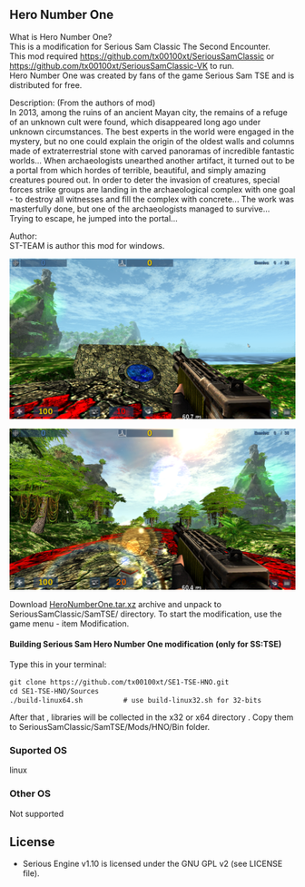 ## Hero Number One

What is Hero Number One?  
This is a modification for Serious Sam Classic The Second Encounter.   
This mod required https://github.com/tx00100xt/SeriousSamClassic or https://github.com/tx00100xt/SeriousSamClassic-VK to run.  
Hero Number One was created by fans of the game Serious Sam TSE and is distributed for free.    

Description: (From the authors of mod)  
In 2013, among the ruins of an ancient Mayan city, the remains of a refuge of an unknown cult were found, which disappeared long ago under unknown circumstances. The best experts in the world were engaged in the mystery, but no one could explain the origin of the oldest walls and columns made of extraterrestrial stone with carved panoramas of incredible fantastic worlds... When archaeologists unearthed another artifact, it turned out to be a portal from which hordes of terrible, beautiful, and simply amazing creatures poured out. In order to deter the invasion of creatures, special forces strike groups are landing in the archaeological complex with one goal - to destroy all witnesses and fill the complex with concrete... The work was masterfully done, but one of the archaeologists managed to survive...  
Trying to escape, he jumped into the portal...    

Author:  
ST-TEAM is author this mod for windows.

![HNO2](https://raw.githubusercontent.com/tx00100xt/SE1-TSE-HNO/main/Images/hno-2.png)

![HNO3](https://raw.githubusercontent.com/tx00100xt/SE1-TSE-HNO/main/Images/hno-3.png)


Download [HeroNumberOne.tar.xz] archive and unpack to  SeriousSamClassic/SamTSE/ directory.
To start the modification, use the game menu - item Modification.

#### Building Serious Sam Hero Number One modification (only for SS:TSE)

Type this in your terminal:

```
git clone https://github.com/tx00100xt/SE1-TSE-HNO.git
cd SE1-TSE-HNO/Sources
./build-linux64.sh      	# use build-linux32.sh for 32-bits
```
After that , libraries will be collected in the x32 or x64 directory . Copy them to SeriousSamClassic/SamTSE/Mods/HNO/Bin folder.

### Suported OS
linux

### Other OS
Not supported

License
-------

* Serious Engine v1.10 is licensed under the GNU GPL v2 (see LICENSE file).


[HeroNumberOne.tar.xz]: https://drive.google.com/file/d/1Cxmzm8dk1WzaYS7vfzvzeILS8O78SC92/view?usp=sharing "Serious Sam Classic HeroNumberOne Mod"

